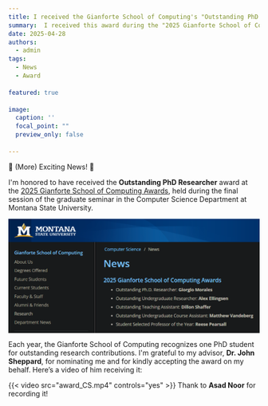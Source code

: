 ```yaml
---
title: I received the Gianforte School of Computing's "Outstanding PhD Researcher" Award
summary:  I received this award during the "2025 Gianforte School of Computing Awards" at Montana State University 
date: 2025-04-28
authors:
  - admin
tags:
  - News
  - Award

featured: true

image:
  caption: ''
  focal_point: ""
  preview_only: false

---
```


🌟 (More) Exciting News! 🌟

I'm honored to have received the **Outstanding PhD Researcher** award at the [2025 Gianforte School of Computing Awards](https://www.cs.montana.edu/news/current.html), 
held during the final session of the graduate seminar in the Computer Science Department at Montana State University.

<div style="display: flex; justify-content: center;">
    <img src="NewsGianforte.png" alt="figure" width="100%">
</div>

Each year, the Gianforte School of Computing recognizes one PhD student for outstanding research 
contributions. 
I'm grateful to my advisor, **Dr. John Sheppard**, for nominating me and for kindly accepting the award on my behalf.
Here’s a video of him receiving it:

{{< video src="award_CS.mp4" controls="yes" >}}
Thank to **Asad Noor** for recording it!